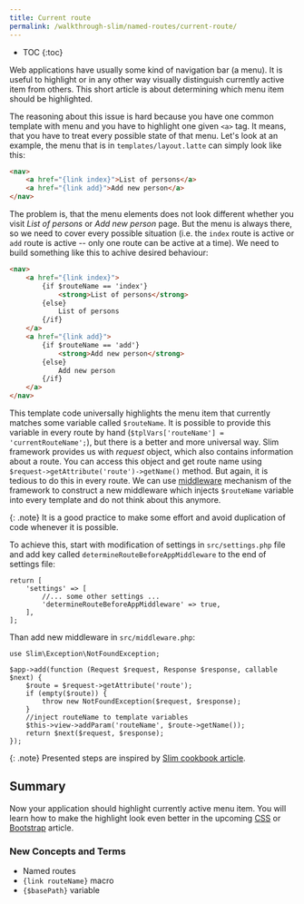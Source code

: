 ```yaml
---
title: Current route
permalink: /walkthrough-slim/named-routes/current-route/
---
```


* TOC
{:toc}

Web applications have usually some kind of navigation bar (a menu). It is useful to highlight or in any other
way visually distinguish currently active item from others. This short article is about determining which menu item
should be highlighted.

The reasoning about this issue is hard because you have one common template with menu and you have to highlight
one given `<a>` tag. It means, that you have to treat every possible state of that menu. Let's look at an example,
the menu that is in `templates/layout.latte` can simply look like this:

~~~ html
<nav>
    <a href="{link index}">List of persons</a>
    <a href="{link add}">Add new person</a>
</nav>
~~~

The problem is, that the menu elements does not look different whether you visit *List of persons* or *Add new person*
page. But the menu is always there, so we need to cover every possible situation (i.e. the `index` route is active or
`add` route is active -- only one route can be active at a time). We need to build something like this to achive
desired behaviour:  

~~~ html
<nav>
    <a href="{link index}">
        {if $routeName == 'index'}
            <strong>List of persons</strong>
        {else}
            List of persons
        {/if}
    </a>
    <a href="{link add}">
        {if $routeName == 'add'}
            <strong>Add new person</strong>
        {else}
            Add new person
        {/if}
    </a>
</nav>
~~~

This template code universally highlights the menu item that currently matches some variable called `$routeName`.
It is possible to provide this variable in every route by hand (`$tplVars['routeName'] = 'currentRouteName';`),
but there is a better and more universal way. Slim framework provides us with *request* object, which also contains
information about a route. You can access this object and get route name using `$request->getAttribute('route')->getName()`
method. But again, it is tedious to do this in every route. We can use [middleware](https://www.slimframework.com/docs/concepts/middleware.html)
mechanism of the framework to construct a new middleware which injects `$routeName` variable into every template
and do not think about this anymore.

{: .note}
It is a good practice to make some effort and avoid duplication of code whenever it is possible.

To achieve this, start with modification of settings in `src/settings.php` file and add key called
`determineRouteBeforeAppMiddleware` to the end of settings file:

~~~ php?start_inline=1
return [
    'settings' => [
        //... some other settings ...
        'determineRouteBeforeAppMiddleware' => true,
    ],
];
~~~

Than add new middleware in `src/middleware.php`:

~~~ php?start_inline=1
use Slim\Exception\NotFoundException;

$app->add(function (Request $request, Response $response, callable $next) {
    $route = $request->getAttribute('route');
    if (empty($route)) {
        throw new NotFoundException($request, $response);
    }
    //inject routeName to template variables
    $this->view->addParam('routeName', $route->getName());
    return $next($request, $response);
});
~~~

{: .note}
Presented steps are inspired by [Slim cookbook article](https://www.slimframework.com/docs/cookbook/retrieving-current-route.html).

## Summary
Now your application should highlight currently active menu item. You will learn how to make the highlight look even
better in the upcoming [CSS](/walkthrough-slim/css) or [Bootstrap](/walkthrough-slim/css/bootstrap) article.

### New Concepts and Terms
- Named routes
- `{link routeName}` macro
- `{$basePath}` variable